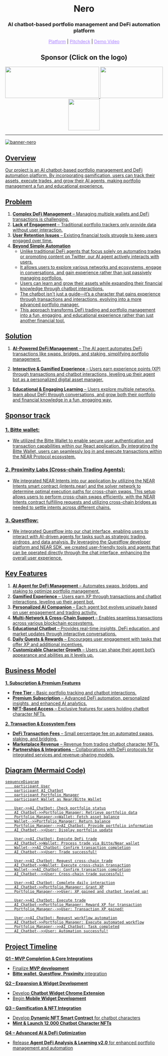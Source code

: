 <h1 align="center">Nero</h1>
<h3 align="center">AI chatbot-based portfolio management and DeFi automation platform</h3>

<p align="center">
  <a href="https://nero-kappa.vercel.app/" style="color: #a77dff">Platform</a> | <a href="https://www.figma.com/deck/jQVi1FAhWle4eOBR0V2JZg" style="color: #a77dff">Pitchdeck</a> | <a href="" style="color: #a77dff">Demo Video</a>
</p>

<h2 align="center">Sponsor (Click on the logo)</h2>

<p align="center">
<a href="https://github.com/aki-0517/Nero/blob/main/components/nero-chat.tsx" height="5" width="10" target="_blank">
	<img src="https://github.com/user-attachments/assets/7a1f99d9-9860-4654-90c5-4d3ef62c1101" width="300" height="100">
<a><a href="https://github.com/aki-0517/Nero/blob/main/lib/bitte-wallet.ts" height="5" width="10" target="_blank">
	<img src="https://github.com/user-attachments/assets/53623d3c-c55b-4202-9c55-ef17961021a2" width="200" height="100">
<a><a><a href="https://github.com/aki-0517/Nero/blob/main/components/nero-chat.tsx" height="5" width="10" target="_blank">
	<img src="https://github.com/user-attachments/assets/c41d321a-1fe9-4341-bdac-2339b73a9333" width="100" height="100">

---
![banner-nero](https://github.com/user-attachments/assets/54679f20-6d3a-4222-854e-af2751571d5b)

## Overview  
Our project is an AI chatbot-based portfolio management and DeFi automation platform. By incorporating gamification, users can track their assets, execute trades, and grow their AI agents, making portfolio management a fun and educational experience.  

## Problem  
1. **Complex DeFi Management** – Managing multiple wallets and DeFi transactions is challenging.  
2. **Lack of Engagement** – Traditional portfolio trackers only provide data without user interaction.  
3. **User Retention Issues** – Existing financial tools struggle to keep users engaged over time.  
4. **Beyond Simple Automation**  
   - Unlike traditional DeFi agents that focus solely on automating trades or promoting content on Twitter, our AI agent actively interacts with users.  
   - It allows users to explore various networks and ecosystems, engage in conversations, and gain experience rather than just passively managing portfolios.  
   - Users can learn and grow their assets while expanding their financial knowledge through chatbot interactions.  
   - The chatbot isn't just a guide—it’s a character that gains experience through transactions and interactions, evolving into a more advanced portfolio manager.  
   - This approach transforms DeFi trading and portfolio management into a fun, engaging, and educational experience rather than just another financial tool.  

## Solution  
1. **AI-Powered DeFi Management** – The AI agent automates DeFi transactions like swaps, bridges, and staking, simplifying portfolio management.  

2. **Interactive & Gamified Experience** – Users earn experience points (XP) through transactions and chatbot interactions, leveling up their agent bot as a personalized digital asset manager.  

3. **Educational & Engaging Learning** – Users explore multiple networks, learn about DeFi through conversations, and grow both their portfolio and financial knowledge in a fun, engaging way.

## Sponsor track
### 1. Bitte wallet:
- We utilized the Bitte Wallet to enable secure user authentication and transaction capabilities within our React application. By integrating the Bitte Wallet, users can seamlessly log in and execute transactions within the NEAR Protocol ecosystem.

### 2. Proximity Labs (Cross-chain Trading Agents):
- We integrated NEAR Intents into our application by utilizing the NEAR Intents smart contract (intents.near) and the solver network to determine optimal execution paths for cross-chain swaps. This setup allows users to perform cross-chain swaps efficiently, with the NEAR Intents contract fulfilling requests and utilizing cross-chain bridges as needed to settle intents across different chains.

### 3. Questflow:
- We integrated Questflow into our chat interface, enabling users to interact with AI-driven agents for tasks such as strategic trading, airdrops, and data analysis. By leveraging the Questflow developer platform and NEAR SDK, we created user-friendly tools and agents that can be operated directly through the chat interface, enhancing the overall user experience.

## Key Features 
1. **AI Agent for DeFi Management** – Automates swaps, bridges, and staking to optimize portfolio management.  
2. **Gamified Experience** – Users earn XP through transactions and chatbot interactions, leveling up their agent bot.  
3. **Personalized AI Companion** – Each agent bot evolves uniquely based on user engagement and trading activity.  
4. **Multi-Network & Cross-Chain Support** – Enables seamless transactions across various blockchain ecosystems.  
5. **Educational Chatbot** – Provides real-time insights, DeFi education, and market updates through interactive conversations.  
6. **Daily Quests & Rewards** – Encourages user engagement with tasks that offer XP and additional incentives.  
7. **Customizable Character Growth** – Users can shape their agent bot’s appearance and abilities as it levels up.

## Business Model  
**1. Subscription & Premium Features**  
- **Free Tier** – Basic portfolio tracking and chatbot interactions.  
- **Premium Subscription** – Advanced DeFi automation, personalized insights, and enhanced AI analytics.  
- **NFT-Based Access** – Exclusive features for users holding chatbot character NFTs.  

**2. Transaction & Ecosystem Fees**  
- **DeFi Transaction Fees** – Small percentage fee on automated swaps, staking, and bridging.  
- **Marketplace Revenue** – Revenue from trading chatbot character NFTs.  
- **Partnerships & Integrations** – Collaborations with DeFi protocols for integrated services and revenue-sharing models.

## Diagram (Mermaid Code) 
```mermaid
sequenceDiagram
    participant User
    participant AI_Chatbot
    participant Portfolio_Manager
    participant Wallet as Near/Bitte Wallet

    User->>AI_Chatbot: Check portfolio status
    AI_Chatbot->>Portfolio_Manager: Retrieve portfolio data
    Portfolio_Manager->>Wallet: Fetch asset balance
    Wallet-->>Portfolio_Manager: Return balance
    Portfolio_Manager-->>AI_Chatbot: Provide portfolio information
    AI_Chatbot-->>User: Display portfolio update

    User->>AI_Chatbot: Execute DeFi trade
    AI_Chatbot->>Wallet: Process trade via Bitte/Near wallet
    Wallet-->>AI_Chatbot: Confirm transaction completion
    AI_Chatbot-->>User: Trade successful!

    User->>AI_Chatbot: Request cross-chain trade
    AI_Chatbot->>Wallet: Execute cross-chain transaction
    Wallet-->>AI_Chatbot: Confirm transaction completion
    AI_Chatbot-->>User: Cross-chain trade successful!

    User->>AI_Chatbot: Complete daily interaction
    AI_Chatbot->>Portfolio_Manager: Grant XP
    Portfolio_Manager-->>User: XP gained and chatbot leveled up!

    User->>AI_Chatbot: Execute trade
    AI_Chatbot->>Portfolio_Manager: Reward XP for transaction
    Portfolio_Manager-->>User: Transaction XP gained!

    User->>AI_Chatbot: Request workflow automation
    AI_Chatbot->>Portfolio_Manager: Execute automated workflow
    Portfolio_Manager-->>AI_Chatbot: Task completed
    AI_Chatbot-->>User: Automation successful!
```

## Project Timeline 

**Q1 – MVP Completion & Core Integrations**  
- Finalize **MVP development**  
- **Bitte wallet**, **Questflow**, **Proximity** integration

**Q2 – Expansion & Widget Development**  
- Develop **Chatbot Widget Chrome Extension**  
- Begin **Mobile Widget Development**  

**Q3 – Gamification & NFT Integration**  
- Develop **Dynamic NFT Smart Contract** for chatbot characters  
- **Mint & Launch 12,000 Chatbot Character NFTs**  

**Q4 – Advanced AI & DeFi Optimization**  
- Release **Agent DeFi Analysis & Learning v2.0** for enhanced portfolio management and automation  
